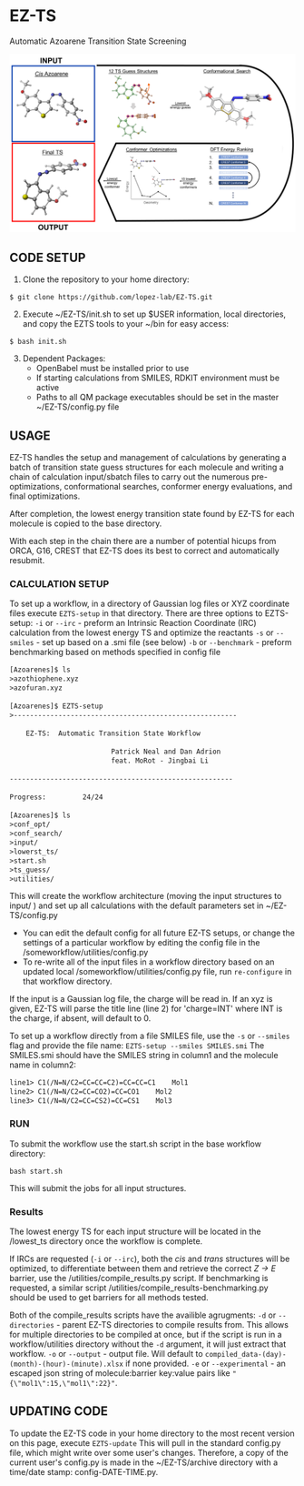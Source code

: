# EZ-TS
Automatic Azoarene Transition State Screening

![autots-workflow](EZTS-workflow.png)

## CODE SETUP

1. Clone the repository to your home directory:
```
$ git clone https://github.com/lopez-lab/EZ-TS.git
```
2. Execute ~/EZ-TS/init.sh to set up $USER information, local directories, and copy the EZTS tools to your ~/bin for easy access:
```
$ bash init.sh
```
3. Dependent Packages:
    * OpenBabel must be installed prior to use
    * If starting calculations from SMILES, RDKIT environment must be active
    * Paths to all QM package executables should be set in the master ~/EZ-TS/config.py file

## USAGE
EZ-TS handles the setup and management of calculations by generating a batch of transition state guess structures for each molecule and writing a chain of calculation input/sbatch files to carry out the numerous pre-optimizations, conformational searches, conformer energy evaluations, and final optimizations. 

After completion, the lowest energy transition state found by EZ-TS for each molecule is copied to the base directory. 

With each step in the chain there are a number of potential hicups from ORCA, G16, CREST that EZ-TS does its best to correct and automatically resubmit.

   ### CALCULATION SETUP
To set up a workflow, in a directory of Gaussian log files or XYZ coordinate files execute ```EZTS-setup``` in that directory.
There are three options to EZTS-setup: 
```-i``` or ```--irc``` - preform an Intrinsic Reaction Coordinate (IRC) calculation from the lowest energy TS and optimize the reactants
```-s``` or ```--smiles``` - set up based on a .smi file (see below)
```-b``` or ```--benchmark``` - preform benchmarking based on methods specified in config file

```
[Azoarenes]$ ls
>azothiophene.xyz
>azofuran.xyz

[Azoarenes]$ EZTS-setup
>-------------------------------------------------------

    EZ-TS:  Automatic Transition State Workflow

                         Patrick Neal and Dan Adrion
                         feat. MoRot - Jingbai Li

-------------------------------------------------------

Progress:         24/24

[Azoarenes]$ ls
>conf_opt/
>conf_search/
>input/
>lowerst_ts/
>start.sh
>ts_guess/
>utilities/
```
This will create the workflow architecture (moving the input structures to input/ ) and set up all calculations with the default parameters set in ~/EZ-TS/config.py
  * You can edit the default config for all future EZ-TS setups, or change the settings of a particular workflow by editing the config file in the /someworkflow/utilities/config.py
  * To re-write all of the input files in a workflow directory based on an updated local /someworkflow/utilities/config.py file, run ```re-configure```  in that workflow directory.
            
If the input is a Gaussian log file, the charge will be read in. If an xyz is given, EZ-TS will parse the title line (line 2) for 'charge=INT' where INT is the charge, if absent, will default to 0.

To set up a workflow directly from a file SMILES file, use the ```-s``` or ```--smiles``` flag and provide the file name: ```EZTS-setup --smiles SMILES.smi```
The SMILES.smi should have the SMILES string in column1 and the molecule name in column2:

    line1> C1(/N=N/C2=CC=CC=C2)=CC=CC=C1    Mol1
    line2> C1(/N=N/C2=CC=CO2)=CC=CO1    Mol2       
    line3> C1(/N=N/C2=CC=CS2)=CC=CS1    Mol3       
              
   ### RUN
To submit the workflow use the start.sh script in the base workflow directory: 
```
bash start.sh
```
   This will submit the jobs for all input structures.
   
   ### Results
The lowest energy TS for each input structure will be located in the /lowest_ts directory once the workflow is complete. 

If IRCs are requested (```-i``` or ```--irc```), both the _cis_ and _trans_ structures will be optimized, to differentiate between them and retrieve the correct _Z -> E_ barrier, use the /utilities/compile_results.py script. If benchmarking is requested, a similar script /utilities/compile_results-benchmarking.py should be used to get barriers for all methods tested.

Both of the compile_results scripts have the availible agrugments:
```-d``` or ```--directories``` - parent EZ-TS directories to compile results from. This allows for multiple directories to be compiled at once, but if the script is run in a workflow/utilities directory without the ```-d``` argument, it will just extract that workflow.
```-o``` or ```--output``` - output file. Will default to ```compiled_data-(day)-(month)-(hour)-(minute).xlsx``` if none provided. 
```-e``` or ```--experimental``` - an escaped json string of molecule:barrier key:value pairs like ```"{\"mol1\":15,\"mol1\":22}"```. 

## UPDATING CODE

   To update the EZ-TS code in your home directory to the most recent version on this page, execute ```EZTS-update```
   This will pull in the standard config.py file, which might write over some user's changes. Therefore, a copy of the current user's config.py is made in the ~/EZ-TS/archive directory with a time/date stamp: config-DATE-TIME.py.


